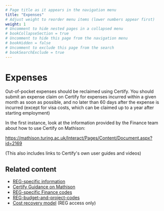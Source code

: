 ```yaml
---
# Page title as it appears in the navigation menu
title: "Expenses"
# Adjust weight to reorder menu items (lower numbers appear first)
weight: 1
# Uncomment to hide nested pages in a collapsed menu
# bookCollapseSection = true
# Uncomment to hide this page from the navigation menu
# bookHidden = false
# Uncomment to exclude this page from the search
# bookSearchExclude = true
---
```


# Expenses

Out-of-pocket expenses should be reclaimed using Certify. You should submit an expense claim on Certify for expenses incurred within a given month as soon as possible, and no later than 60 days after the expense is incurred (except for visa costs, which can be claimed up to a year after starting employment)

In the first instance, look at the information provided by the Finance team about how to use Certify on Mathison:

https://mathison.turing.ac.uk/Interact/Pages/Content/Document.aspx?id=2169

(This also includes links to Certify's own user guides and videos)

## Related content

- [REG-specific information](https://github.com/alan-turing-institute/research-engineering-group/wiki/Reclaiming-out-of-pocket-expenses)
- [Certify Guidance on Mathison](https://mathison.turing.ac.uk/Interact/Pages/Content/Document.aspx?id=2169)
- [REG-specific Finance codes](https://github.com/alan-turing-institute/research-engineering-group/wiki/REG-specific-finance-codes)
- [REG-budget-and-project-codes](https://github.com/alan-turing-institute/research-engineering-group/wiki/REG-budget-and-project-codes)
- [Cost recovery model](https://github.com/alan-turing-institute/Hut23/wiki/REG-cost-recovery) (REG access only)